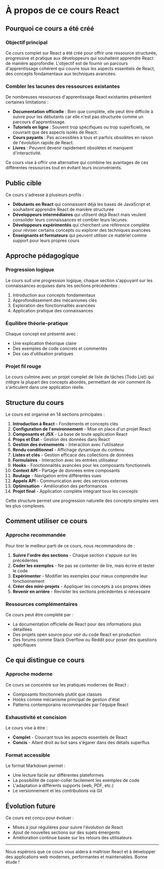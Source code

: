 # À propos de ce cours React

## Pourquoi ce cours a été créé

### Objectif principal

Ce cours complet sur React a été créé pour offrir une ressource structurée, progressive et pratique aux développeurs qui souhaitent apprendre React de manière approfondie. L'objectif est de fournir un parcours d'apprentissage cohérent qui couvre tous les aspects essentiels de React, des concepts fondamentaux aux techniques avancées.

### Combler les lacunes des ressources existantes

De nombreuses ressources d'apprentissage React existantes présentent certaines limitations :

- **Documentation officielle** : Bien que complète, elle peut être difficile à suivre pour les débutants car elle n'est pas structurée comme un parcours d'apprentissage.
- **Tutoriels en ligne** : Souvent trop spécifiques ou trop superficiels, ne couvrant que des aspects isolés de React.
- **Cours payants** : Pas accessibles à tous et parfois obsolètes en raison de l'évolution rapide de React.
- **Livres** : Peuvent devenir rapidement obsolètes et manquent d'interactivité.

Ce cours vise à offrir une alternative qui combine les avantages de ces différentes ressources tout en évitant leurs inconvénients.

## Public cible

Ce cours s'adresse à plusieurs profils :

- **Débutants en React** qui connaissent déjà les bases de JavaScript et souhaitent apprendre React de manière structurée
- **Développeurs intermédiaires** qui utilisent déjà React mais veulent consolider leurs connaissances et combler leurs lacunes
- **Développeurs expérimentés** qui cherchent une référence complète pour réviser certains concepts ou explorer des techniques avancées
- **Enseignants et formateurs** qui peuvent utiliser ce matériel comme support pour leurs propres cours

## Approche pédagogique

### Progression logique

Le cours suit une progression logique, chaque section s'appuyant sur les connaissances acquises dans les sections précédentes :

1. Introduction aux concepts fondamentaux
2. Approfondissement des mécanismes clés
3. Exploration des fonctionnalités avancées
4. Application pratique des connaissances

### Équilibre théorie-pratique

Chaque concept est présenté avec :

- Une explication théorique claire
- Des exemples de code concrets et commentés
- Des cas d'utilisation pratiques

### Projet fil rouge

Le cours culmine avec un projet complet de liste de tâches (Todo List) qui intègre la plupart des concepts abordés, permettant de voir comment ils s'articulent dans une application réelle.

## Structure du cours

Le cours est organisé en 14 sections principales :

1. **Introduction à React** - Fondements et concepts clés
2. **Configuration de l'environnement** - Mise en place d'un projet React
3. **Composants et JSX** - La base de toute application React
4. **Props et État** - Gestion des données dans React
5. **Gestion des événements** - Interaction avec l'utilisateur
6. **Rendu conditionnel** - Affichage dynamique du contenu
7. **Listes et clés** - Gestion efficace des collections de données
8. **Formulaires** - Interaction avec les entrées utilisateur
9. **Hooks** - Fonctionnalités avancées pour les composants fonctionnels
10. **Context API** - Partage de données entre composants
11. **Routage** - Navigation entre différentes vues
12. **Appels API** - Communication avec des services externes
13. **Optimisation** - Amélioration des performances
14. **Projet final** - Application complète intégrant tous les concepts

Cette structure permet une progression naturelle des concepts simples vers les plus complexes.

## Comment utiliser ce cours

### Approche recommandée

Pour tirer le meilleur parti de ce cours, nous recommandons de :

1. **Suivre l'ordre des sections** - Chaque section s'appuie sur les précédentes
2. **Coder les exemples** - Ne pas se contenter de lire, mais écrire et tester le code
3. **Expérimenter** - Modifier les exemples pour mieux comprendre leur fonctionnement
4. **Créer des mini-projets** - Appliquer les concepts à vos propres idées
5. **Revenir en arrière** - Revisiter les sections précédentes si nécessaire

### Ressources complémentaires

Ce cours peut être complété par :

- La documentation officielle de React pour des informations plus détaillées
- Des projets open source pour voir du code React en production
- Des forums comme Stack Overflow ou Reddit pour poser des questions spécifiques

## Ce qui distingue ce cours

### Approche moderne

Ce cours se concentre sur les pratiques modernes de React :

- Composants fonctionnels plutôt que classes
- Hooks comme mécanisme principal de gestion d'état
- Patterns contemporains recommandés par l'équipe React

### Exhaustivité et concision

Le cours vise à être :

- **Complet** - Couvrant tous les aspects essentiels de React
- **Concis** - Allant droit au but sans s'égarer dans des détails superflus

### Format accessible

Le format Markdown permet :

- Une lecture facile sur différentes plateformes
- La possibilité de copier-coller facilement les exemples de code
- L'adaptation à différents supports (web, PDF, etc.)
- Le versionnement et les contributions via Git

## Évolution future

Ce cours est conçu pour évoluer :

- Mises à jour régulières pour suivre l'évolution de React
- Ajout de nouvelles sections sur des sujets émergents
- Amélioration continue basée sur les retours des utilisateurs

---

Nous espérons que ce cours vous aidera à maîtriser React et à développer des applications web modernes, performantes et maintenables. Bonne étude !
